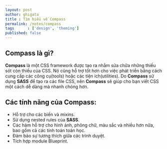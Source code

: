 ```yaml
---
layout: post
author: ghigata
title : Tìm hiểu về Compass
permalink: /notes/compass
tags      : ['design', 'theming']
published: false
---
```


## Compass là gì?

**Compass** là một CSS framework được tạo ra nhằm sửa chữa những thiếu sót còn thiếu của CSS. Nó cũng hỗ trợ tốt hơn cho việc phát triển bằng cách cung cấp các công cụ(tools) hoặc các tiện ích(utilities). Do **Compass** sử dụng **SASS** để tạo ra các file CSS, nên **Compass** sẽ giúp cho bạn viết CSS một cách dễ dàng mà nhanh chóng hơn.

## Các tính năng của Compass:

* Hỗ trợ cho các biến và mixins.
* Sử dụng nested rules của **SASS**.
* Các hàm hỗ trợ cho hình ảnh, phông chữ, màu sắc và nhiều hơn nữa, bao gồm cả các tính toán toán học.
* Đảm bảo sự tương thích giữa các trình duyệt.
* Tích hợp module Blueprint.

## 